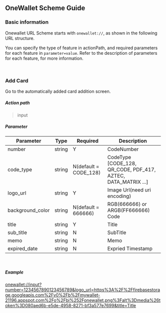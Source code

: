## OneWallet Scheme Guide


### Basic information

Onewallet URL Scheme starts with `onewallet://`, as shown in the following URL structure.

You can specify the type of feature in actionPath, and required parameters for each feature in `parameter=value`. Refer to the description of parameters for each feature, for more information.

<br>

### Add Card
Go to the automatically added card addition screen.

##### Action path
> input  



##### Parameter
| Parameter | Type | Required | Description |
| ------ | ------ | ------ | ------ |
| number | string | Y |  CodeNumber | 
| code_type | string | N(default = CODE_128) |  CodeType [CODE_128, QR_CODE, PDF_417, AZTEC, DATA_MATRIX ...] | 
| logo_url | string | Y |  Image Url(need uri encoding) | 
| background_color | string | N(default = 666666) |  RGB(666666) or ARGB(FF666666) Code | 
| title | string | Y |  Title | 
| sub_title | string | N |  SubTitle | 
| memo | string | N |  Memo | 
| expired_date | string | N |  Expried Timestamp | 



<br>
   
##### Example

[onewallet://input?number=1234567890123456789&logo_url=https%3A%2F%2Ffirebasestorage.googleapis.com%2Fv0%2Fb%2Fmywallet-21196.appspot.com%2Fo%2Fbi%252Fonewallet.png%3Falt%3Dmedia%26token%3D080aed6b-e5de-4958-8271-bf3a577e7699&title=Title
](onewallet://input?number=1234567890123456789&logo_url=https%3A%2F%2Ffirebasestorage.googleapis.com%2Fv0%2Fb%2Fmywallet-21196.appspot.com%2Fo%2Fbi%252Fonewallet.png%3Falt%3Dmedia%26token%3D080aed6b-e5de-4958-8271-bf3a577e7699&title=Title)




